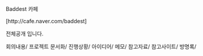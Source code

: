 Baddest 카페

<html>
<body>
<a href ="cafe.naver.com/baddest"cafe.naver.com/baddest > </a>
</body>
</html>
[http://cafe.naver.com/baddest]


전체공개 입니다.



회의내용/
프로젝트 문서화/
진행상황/
아이디어/
메모/
참고자료/
참고사이트/
방명록/

